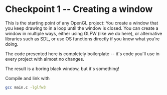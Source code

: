 # Checkpoint 1 -- Creating a window

This is the starting point of any OpenGL project: You create a window that you keep drawing to in a loop until the window is closed. You can create a window in multiple ways, either using GLFW (like we do here), or alternative libraries such as SDL, or use OS functions directly if you know what you're doing.

The code presented here is completely boilerplate -- it's code you'll use in every project with almost no changes.

The result is a boring black window, but it's something!

Compile and link with
```bash
gcc main.c -lglfw3
```
